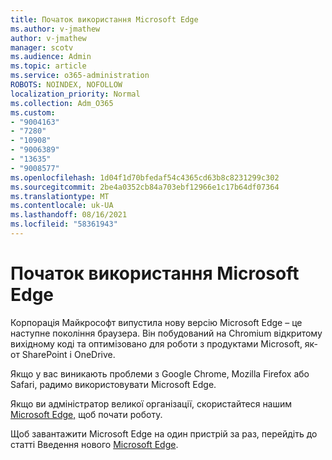 ```yaml
---
title: Початок використання Microsoft Edge
ms.author: v-jmathew
author: v-jmathew
manager: scotv
ms.audience: Admin
ms.topic: article
ms.service: o365-administration
ROBOTS: NOINDEX, NOFOLLOW
localization_priority: Normal
ms.collection: Adm_O365
ms.custom:
- "9004163"
- "7280"
- "10908"
- "9006389"
- "13635"
- "9008577"
ms.openlocfilehash: 1d04f1d70bfedaf54c4365cd63b8c8231299c302
ms.sourcegitcommit: 2be4a0352cb84a703ebf12966e1c17b64df07364
ms.translationtype: MT
ms.contentlocale: uk-UA
ms.lasthandoff: 08/16/2021
ms.locfileid: "58361943"
---
```

# <a name="start-using-microsoft-edge"></a>Початок використання Microsoft Edge

Корпорація Майкрософт випустила нову версію Microsoft Edge – це наступне покоління браузера. Він побудований на Chromium відкритому вихідному коді та оптимізовано для роботи з продуктами Microsoft, як-от SharePoint і OneDrive.

Якщо у вас виникають проблеми з Google Chrome, Mozilla Firefox або Safari, радимо використовувати Microsoft Edge.

Якщо ви адміністратор великої організації, скористайтеся нашим [Microsoft Edge,](https://go.microsoft.com/fwlink/?linkid=2142423) щоб почати роботу.

Щоб завантажити Microsoft Edge на один пристрій за раз, перейдіть до статті Введення нового [Microsoft Edge](https://go.microsoft.com/fwlink/?linkid=2141049).
